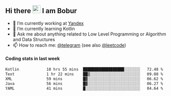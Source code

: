 ## Hi there <img src="https://media.giphy.com/media/hvRJCLFzcasrR4ia7z/giphy.gif" width="25px" height="25px"> I am Bobur

- 💼 I’m currently working at [Yandex](https://yandex.ru/)
- 🌱 I’m currently learning Kotlin
- 💬 Ask me about anything related to Low Level Programming or Algorithm and Data Structures
- 📫 How to reach me: [@telegram](https://t.me/octoant) (see also [@leetcode](https://leetcode.com/octoant/))    

#### Coding stats in last week

<!--START_SECTION:waka-->

```txt
Kotlin            10 hrs 55 mins  ██████████████████░░░░░░░   72.48 %
Text              1 hr 22 mins    ██▒░░░░░░░░░░░░░░░░░░░░░░   09.08 %
XML               59 mins         █▓░░░░░░░░░░░░░░░░░░░░░░░   06.62 %
Java              56 mins         █▓░░░░░░░░░░░░░░░░░░░░░░░   06.27 %
YAML              41 mins         █░░░░░░░░░░░░░░░░░░░░░░░░   04.64 %
```

<!--END_SECTION:waka-->
